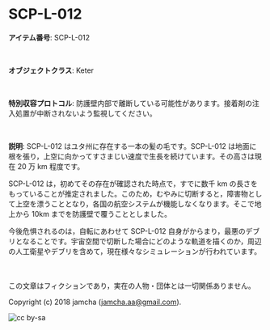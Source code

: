 

# SCP-L-012

**アイテム番号**: SCP-L-012  

<br>  

**オブジェクトクラス**: Keter  

<br>  

**特別収容プロトコル**: 防護壁内部で離断している可能性があります。接着剤の注入処置が中断されないよう監視してください。  

<br>  

**説明**: SCP-L-012 はユタ州に存在する一本の髪の毛です。SCP-L-012 は地面に根を張り，上空に向かってすさまじい速度で生長を続けています。その高さは現在 20 万 km 程度です。  

SCP-L-012 は，初めてその存在が確認された時点で，すでに数千 km の長さをもっていることが推定されました。このため，むやみに切断すると，障害物として上空を漂うこととなり，各国の航空システムが機能しなくなります。そこで地上から 10km までを防護壁で覆うこととしました。  

今後危惧されるのは，自転にあわせて SCP-L-012 自身がからまり，最悪のデブリとなることです。宇宙空間で切断した場合にどのような軌道を描くのか，周辺の人工衛星やデブリを含めて，現在様々なシミュレーションが行われています。  

<br>  
<br>  
この文章はフィクションであり，実在の人物・団体とは一切関係ありません。  

Copyright (c) 2018 jamcha (jamcha.aa@gmail.com).  

![cc by-sa](https://i.creativecommons.org/l/by-sa/4.0/88x31.png)  

